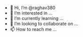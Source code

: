 - 👋 Hi, I’m @raghav380
- 👀 I’m interested in ...
- 🌱 I’m currently learning ...
- 💞️ I’m looking to collaborate on ...
- 📫 How to reach me ...

<!---
raghav380/raghav380 is a ✨ special ✨ repository because its `README.md` (this file) appears on your GitHub profile.
You can click the Preview link to take a look at your changes.
--->

